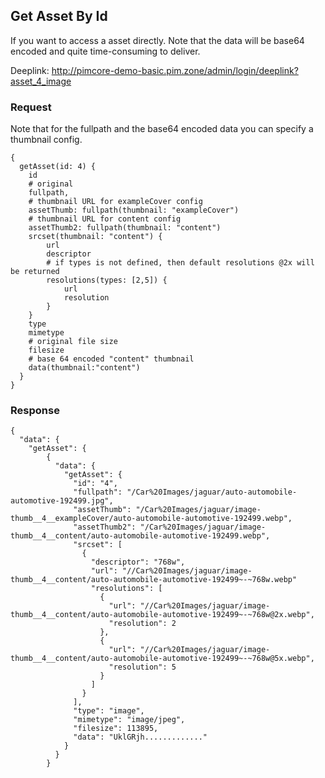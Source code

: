 ## Get Asset By Id

If you want to access a asset directly.
Note that the data will be base64 encoded and quite time-consuming to deliver.

Deeplink: http://pimcore-demo-basic.pim.zone/admin/login/deeplink?asset_4_image

### Request

Note that for the fullpath and the base64 encoded data you can specify a thumbnail config.

```
{
  getAsset(id: 4) {
    id
    # original
    fullpath,
    # thumbnail URL for exampleCover config
    assetThumb: fullpath(thumbnail: "exampleCover")
    # thumbnail URL for content config
    assetThumb2: fullpath(thumbnail: "content")
    srcset(thumbnail: "content") {
        url
        descriptor
        # if types is not defined, then default resolutions @2x will be returned
        resolutions(types: [2,5]) {
            url
            resolution
        }
    }
    type
    mimetype
    # original file size
    filesize
    # base 64 encoded "content" thumbnail
    data(thumbnail:"content")
  }
}

```

### Response

```
{
  "data": {
    "getAsset": {
        {
          "data": {
            "getAsset": {
              "id": "4",
              "fullpath": "/Car%20Images/jaguar/auto-automobile-automotive-192499.jpg",
              "assetThumb": "/Car%20Images/jaguar/image-thumb__4__exampleCover/auto-automobile-automotive-192499.webp",
              "assetThumb2": "/Car%20Images/jaguar/image-thumb__4__content/auto-automobile-automotive-192499.webp",
              "srcset": [
                {
                  "descriptor": "768w",
                  "url": "//Car%20Images/jaguar/image-thumb__4__content/auto-automobile-automotive-192499~-~768w.webp"
                  "resolutions": [
                    {
                      "url": "//Car%20Images/jaguar/image-thumb__4__content/auto-automobile-automotive-192499~-~768w@2x.webp",
                      "resolution": 2
                    },
                    {
                      "url": "//Car%20Images/jaguar/image-thumb__4__content/auto-automobile-automotive-192499~-~768w@5x.webp",
                      "resolution": 5
                    }
                  ]
                }
              ],
              "type": "image",
              "mimetype": "image/jpeg",
              "filesize": 113895,
              "data": "UklGRjh............."
            }
          }
        }
```
